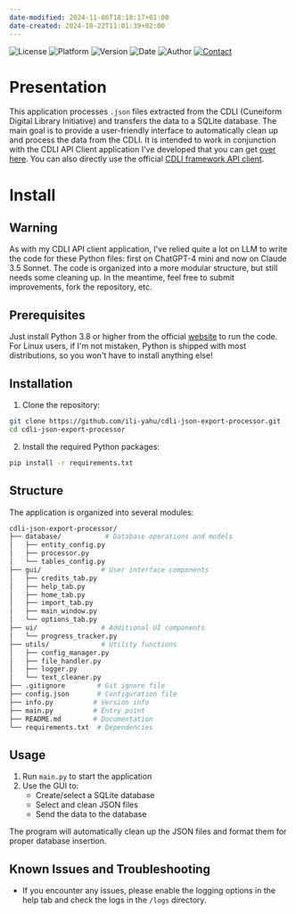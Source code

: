 ```yaml
---
date-modified: 2024-11-06T18:18:17+01:00
date-created: 2024-10-22T11:01:39+02:00
---
```

![License](https://img.shields.io/badge/license-MIT-red)
![Platform](https://img.shields.io/badge/platform-Windows--MacOS--Linux-lightgrey)
![Version](https://img.shields.io/badge/pre--release-1.2.1-blue)
![Date](https://img.shields.io/badge/date-2024--11--06-lightblue)
![Author](https://img.shields.io/badge/author-Il%C4%AB--yahu-green)
[![Contact](https://img.shields.io/badge/contact-Ili--Yahu@pm.me-lightgreen)](mailto:Ili-Yahu@pm.me)

# Presentation
This application processes `.json` files extracted from the CDLI (Cuneiform Digital Library Initiative) and transfers the data to a SQLite database. The main goal is to provide a user-friendly interface to automatically clean up and process the data from the CDLI.
It is intended to work in conjunction with the CDLI API Client application I've developed that you can get [over here](https://github.com/ili-yahu/cdli-api-client-app). You can also directly use the official [CDLI framework API client](https://github.com/cdli-gh/framework-api-client).

# Install
## Warning
As with my CDLI API client application, I've relied quite a lot on LLM to write the code for these Python files: first on ChatGPT-4 mini and now on Claude 3.5 Sonnet. The code is organized into a more modular structure, but still needs some cleaning up. In the meantime, feel free to submit improvements, fork the repository, etc.

## Prerequisites
Just install Python 3.8 or higher from the official [website](https://www.python.org/downloads/) to run the code. 
For Linux users, if I'm not mistaken, Python is shipped with most distributions, so you won't have to install anything else!

## Installation
1. Clone the repository:
```sh
git clone https://github.com/ili-yahu/cdli-json-export-processor.git
cd cdli-json-export-processor
```
2. Install the required Python packages:
```sh
pip install -r requirements.txt
```

## Structure
The application is organized into several modules:

```bash
cdli-json-export-processor/
├── database/           # Database operations and models
│   ├── entity_config.py   
│   ├── processor.py    
│   └── tables_config.py
├── gui/               # User interface components  
│   ├── credits_tab.py
│   ├── help_tab.py
│   ├── home_tab.py
│   ├── import_tab.py
│   ├── main_window.py
│   └── options_tab.py
├── ui/                # Additional UI components
│   └── progress_tracker.py
├── utils/             # Utility functions
│   ├── config_manager.py
│   ├── file_handler.py
│   ├── logger.py
│   └── text_cleaner.py
├── .gitignore        # Git ignore file
├── config.json       # Configuration file
├── info.py          # Version info
├── main.py          # Entry point
├── README.md        # Documentation
└── requirements.txt  # Dependencies
```
## Usage
1. Run `main.py` to start the application
2. Use the GUI to:
   - Create/select a SQLite database
   - Select and clean JSON files
   - Send the data to the database

The program will automatically clean up the JSON files and format them for proper database insertion.

## Known Issues and Troubleshooting
- If you encounter any issues, please enable the logging options in the help tab and check the logs in the `/logs` directory.

